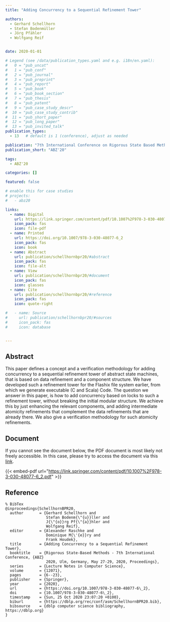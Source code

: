 ```yaml
---
title: "Adding Concurrency to a Sequential Refinement Tower"

authors:
  - Gerhard Schellhorn
  - Stefan Bodenmüller
  - Jörg Pfähler
  - Wolfgang Reif


date: 2020-01-01

# Legend (see /data/publication_types.yaml and e.g. i18n/en.yaml): 
#   0 = "pub_uncat"
#   1 = "pub_conf"
#   2 = "pub_journal"
#   3 = "pub_preprint"
#   4 = "pub_report"
#   5 = "pub_book"
#   6 = "pub_book_section"
#   7 = "pub_thesis"
#   8 = "pub_patent"
#   9 = "pub_case_study_descr"
#  10 = "pub_case_study_contrib"
#  11 = "pub_short_paper"
#  12 = "pub_long_paper"
#  13 = "pub_invited_talk"
publication_types:
  - 13   # default is 1 (conference), adjust as needed

publication: "7th International Conference on Rigorous State Based Methods (ABZ'20)"
publication_short: "ABZ'20"

tags:
  - ABZ'20

categories: []

featured: false

# enable this for case studies
# projects:
#   - abz20

links:
  - name: Digital
    url: https://link.springer.com/content/pdf/10.1007%2F978-3-030-48077-6_2.pdf
    icon_pack: fas
    icon: file-pdf
  - name: Printed
    url: https://doi.org/10.1007/978-3-030-48077-6_2
    icon_pack: fas
    icon: book
  - name: Abstract
    url: publication/schellhornbpr20/#abstract
    icon_pack: fas
    icon: file-alt
  - name: View
    url: publication/schellhornbpr20/#document
    icon_pack: fas
    icon: glasses
  - name: Cite
    url: publication/schellhornbpr20/#reference
    icon_pack: fas
    icon: quote-right

#   - name: Source
#     url: publication/schellhornbpr20/#sources
#     icon_pack: fas
#     icon: database


---
```


## Abstract

This paper defines a concept and a verification methodology for adding concurrency to a sequential refinement tower of abstract state machines, that is based on data refinement and a component structure. We have developed such a refinement tower for the Flashix file system earlier, from which we generate executable (C and Scala) Code. The question we answer in this paper, is how to add concurrency based on locks to such a refinement tower, without breaking the initial modular structure. We achieve this by just enhancing the relevant components, and adding intermediate atomicity refinements that complement the data refinements that are already there. We also give a verification methodology for such atomicity refinements.

## Document

If you cannot see the document below, the PDF document is most likely not freely accessible. In this case, please try to access the document via this <a href="https://link.springer.com/content/pdf/10.1007%2F978-3-030-48077-6_2.pdf">link</a>.

{{< embed-pdf url="https://link.springer.com/content/pdf/10.1007%2F978-3-030-48077-6_2.pdf" >}}

## Reference

```
% BibTex
@inproceedings{SchellhornBPR20,
  author       = {Gerhard Schellhorn and
                  Stefan Bodenm{\"{u}}ller and
                  J{\"{o}}rg Pf{\"{a}}hler and
                  Wolfgang Reif},
  editor       = {Alexander Raschke and
                  Dominique M{\'{e}}ry and
                  Frank Houdek},
  title        = {Adding Concurrency to a Sequential Refinement Tower},
  booktitle    = {Rigorous State-Based Methods - 7th International Conference, {ABZ}
                  2020, Ulm, Germany, May 27-29, 2020, Proceedings},
  series       = {Lecture Notes in Computer Science},
  volume       = {12071},
  pages        = {6--23},
  publisher    = {Springer},
  year         = {2020},
  url          = {https://doi.org/10.1007/978-3-030-48077-6\_2},
  doi          = {10.1007/978-3-030-48077-6\_2},
  timestamp    = {Sun, 25 Oct 2020 23:07:20 +0100},
  biburl       = {https://dblp.org/rec/conf/asm/SchellhornBPR20.bib},
  bibsource    = {dblp computer science bibliography, https://dblp.org}
}


```

<!-- # add information for case study papers (if available)
## Sources

- **Used formal method:**
  [ASM](/method/asm)
- **Resources and tools:**
  Asmeta

For more information, please contact the <a href ="mailto:silvia.bonfanti@unibg.it;arcaini@nii.ac.jp;angelo.gargantini@unibg.it;scandurra@unibg.it;elvinia.riccobene@unimi.it">authors</a>-->

